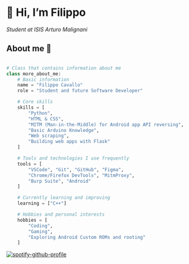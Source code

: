 # 👋 Hi, I’m Filippo
*Student at ISIS Arturo Malignani*

## About me 💫
```python

# Class that contains information about me
class more_about_me:
    # Basic information
    name = "Filippo Cavallo"
    role = "Student and future Software Developer"

    # Core skills
    skills = [
        "Python",
        "HTML & CSS",
        "MITM (Man-in-the-Middle) for Android app API reversing",
        "Basic Arduino Knowledge",
        "Web scraping",
        "Building web apps with Flask"
    ]

    # Tools and technologies I use frequently
    tools = [
        "VSCode", "Git", "GitHub", "Figma", 
        "Chrome/Firefox DevTools", "MitmProxy", 
        "Burp Suite", "Android"
    ]

    # Currently learning and improving
    learning = ["C++"]

    # Hobbies and personal interests
    hobbies = [
        "Coding", 
        "Gaming", 
        "Exploring Android Custom ROMs and rooting"
    ]


```

[![spotify-github-profile](https://spotify-github-profile.kittinanx.com/api/view?uid=29irii69rkv0e6lpia8scn9fw&cover_image=true&theme=default&show_offline=false&background_color=121212&interchange=true&bar_color=be3ec1&bar_color_cover=true)](https://spotify-github-profile.kittinanx.com/api/view?uid=29irii69rkv0e6lpia8scn9fw&redirect=true)

<!---
filippo-cavallo/filippo-cavallo is a ✨ special ✨ repository because its `README.md` (this file) appears on your GitHub profile.
You can click the Preview link to take a look at your changes.
--->
